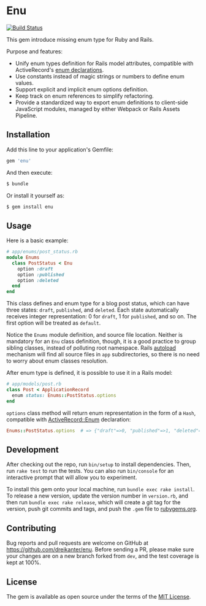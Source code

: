 # Enu

[![Build Status](https://travis-ci.org/dreikanter/enu.svg?branch=master)](https://travis-ci.org/dreikanter/enu)

This gem introduce missing enum type for Ruby and Rails.

Purpose and features:

- Unify enum types definition for Rails model attributes, compatible with ActiveRecord's [enum declarations](https://edgeapi.rubyonrails.org/classes/ActiveRecord/Enum.html).
- Use constants instead of magic strings or numbers to define enum values.
- Support explicit and implicit enum options definition.
- Keep track on enum references to simplify refactoring.
- Provide a standardized way to export enum definitions to client-side JavaScript modules, managed by either  Webpack or Rails Assets Pipeline.

## Installation

Add this line to your application's Gemfile:

```ruby
gem 'enu'
```

And then execute:

```bash
$ bundle
```

Or install it yourself as:

```bash
$ gem install enu
```

## Usage

Here is a basic example:

```ruby
# app/enums/post_status.rb
module Enums
  class PostStatus < Enu
    option :draft
    option :published
    option :deleted
  end
end
```

This class defines and enum type for a blog post status, which can have three states: `draft`, `published`, and `deleted`. Each state automatically receives integer representation: 0 for `draft`, 1 for `published`, and so on. The first option will be treated as `default`.

Notice the `Enums` module definition, and source file location. Neither is mandatory for an `Enu` class definition, though, it is a good practice to group sibling classes, instead of polluting root namespace. Rails [autoload](https://guides.rubyonrails.org/autoloading_and_reloading_constants.html#autoload-paths-and-eager-load-paths) mechanism will find all source files in `app` subdirectories, so there is no need to worry about enum classes resolution.

After enum type is defined, it is possible to use it in a Rails model:

```ruby
# app/models/post.rb
class Post < ApplicationRecord
  enum status: Enums::PostStatus.options
end
```

`options` class method will return enum representation in the form of a `Hash`, compatible with [ActiveRecord::Enum](https://edgeapi.rubyonrails.org/classes/ActiveRecord/Enum.html) declaration:

```ruby
Enums::PostStatus.options  # => {"draft"=>0, "published"=>1, "deleted"=>3}
```

## Development

After checking out the repo, run `bin/setup` to install dependencies. Then, run `rake test` to run the tests. You can also run `bin/console` for an interactive prompt that will allow you to experiment.

To install this gem onto your local machine, run `bundle exec rake install`. To release a new version, update the version number in `version.rb`, and then run `bundle exec rake release`, which will create a git tag for the version, push git commits and tags, and push the `.gem` file to [rubygems.org](https://rubygems.org).

## Contributing

Bug reports and pull requests are welcome on GitHub at https://github.com/dreikanter/enu. Before sending a PR, please make sure your changes are on a new branch forked from `dev`, and the test coverage is kept at 100%.

## License

The gem is available as open source under the terms of the [MIT License](https://opensource.org/licenses/MIT).
